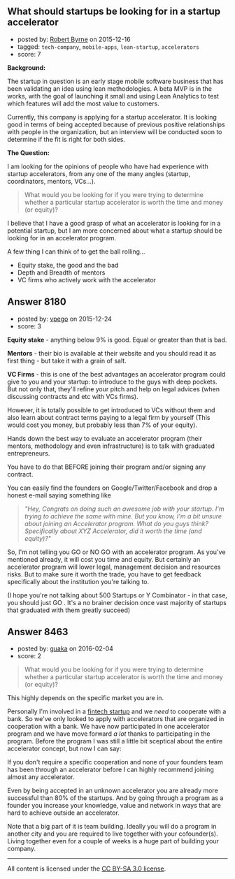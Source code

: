 ## What should startups be looking for in a startup accelerator

- posted by: [Robert Byrne](https://stackexchange.com/users/5232876/robert-byrne) on 2015-12-16
- tagged: `tech-company`, `mobile-apps`, `lean-startup`, `accelerators`
- score: 7

<p><strong>Background:</strong></p>

<p>The startup in question is an early stage mobile software business that has been validating an idea using lean methodologies. A beta MVP is in the works, with the goal of launching it small and using Lean Analytics to test which features will add the most value to customers.</p>

<p>Currently, this company is applying for a startup accelerator. It is looking good in terms of being accepted because of previous positive relationships with people in the organization, but an interview will be conducted soon to determine if the fit is right for both sides.</p>

<p><strong>The Question:</strong></p>

<p>I am looking for the opinions of people who have had experience with startup accelerators, from any one of the many angles (startup, coordinators, mentors, VCs...).</p>

<blockquote>
  <p>What would you be looking for if you were trying to determine whether a particular startup accelerator is worth the time and money (or
  equity)?</p>
</blockquote>

<p>I believe that I have a good grasp of what an accelerator is looking for in a potential startup, but I am more concerned about what a startup should be looking for in an accelerator program.</p>

<p>A few thing I can think of to get the ball rolling...</p>

<ul>
<li>Equity stake, the good and the bad</li>
<li>Depth and Breadth of mentors</li>
<li>VC firms who actively work with the accelerator</li>
</ul>



## Answer 8180

- posted by: [vpego](https://stackexchange.com/users/7073322/vpego) on 2015-12-24
- score: 3

<p><strong>Equity stake</strong> - anything below 9% is good. Equal or greater than that is bad.</p>

<p><strong>Mentors</strong> - their bio is available at their website and you should read it as first thing - but take it with a grain of salt. </p>

<p><strong>VC Firms</strong> - this is one of the best advantages an accelerator program could give to you and your startup: to introduce to the guys with deep pockets. But not only that, they'll refine your pitch and help on legal advices (when discussing contracts and etc with VCs firms). </p>

<p>However, it is totally possible to get introduced to VCs without them and also learn about contract terms paying to a legal firm by yourself (This would cost you money, but probably less than 7% of your equity).</p>

<p>Hands down the best way to evaluate an accelerator program (their mentors, methodology and even infrastructure) is to talk with graduated entrepreneurs.</p>

<p>You have to do that BEFORE joining their program and/or signing any contract. </p>

<p>You can easily find the founders on Google/Twitter/Facebook and drop a honest e-mail saying something like </p>

<blockquote>
  <p><em>"Hey, Congrats on doing such an awesome job with your startup. I'm trying to achieve the same with mine. But you know, I'm a bit unsure
  about joining an Accelerator program. What do you guys think?
  Specifically about XYZ Accelerator, did it worth the time (and
  equity)?"</em></p>
</blockquote>

<p>So, I'm not telling you GO or NO GO with an accelerator program. As you've mentioned already, it will cost you time and equity. But certainly an accelerator program will lower legal, management decision and resources risks. But to make sure it worth the trade, you have to get feedback specifically about the institution you're talking to.</p>

<p>(I hope you're not talking about 500 Startups or Y Combinator - in that case, you should just GO . It's a no brainer decision once vast majority of startups that graduated with them greatly succeed)</p>



## Answer 8463

- posted by: [guaka](https://stackexchange.com/users/1293564/guaka) on 2016-02-04
- score: 2

<blockquote>
  <p>What would you be looking for if you were trying to determine whether a particular startup accelerator is worth the time and money (or equity)?</p>
</blockquote>

<p>This highly depends on the specific market you are in.</p>

<p>Personally I'm involved in a <a href="https://www.b2bpay.co/" rel="nofollow">fintech startup</a> and we <em>need</em> to cooperate with a bank. So we've only looked to apply with accelerators that are organized in cooperation with a bank. We have now participated in one accelerator program and we have move forward <em>a lot</em> thanks to participating in the program. Before the program I was still a little bit sceptical about the entire accelerator concept, but now I can say:</p>

<p>If you don't require a specific cooperation and none of your founders team has been through an accelerator before I can highly recommend joining almost any accelerator.</p>

<p>Even by being accepted in an unknown accelerator you are already more successful than 80% of the startups. And by going through a program as a founder you increase your knowledge, value and network in ways that are hard to achieve outside an accelerator.</p>

<p>Note that a big part of it is team building. Ideally you will do a program in another city and you are required to live together with your cofounder(s). Living together even for a couple of weeks is a huge part of building your company.</p>




---

All content is licensed under the [CC BY-SA 3.0 license](https://creativecommons.org/licenses/by-sa/3.0/).
